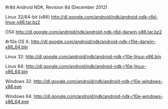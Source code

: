 


#r8d
Android NDK, Revision 8d (December 2012)

Linux 32/64-bit (x86)
http://dl.google.com/android/ndk/android-ndk-r8d-linux-x86.tar.bz2

OSX
http://dl.google.com/android/ndk/android-ndk-r8d-darwin-x86.tar.bz2


#r10e
OS X: http://dl.google.com/android/ndk/android-ndk-r10e-darwin-x86_64.bin

Linux 32: http://dl.google.com/android/ndk/android-ndk-r10e-linux-x86.bin

Linux 64: http://dl.google.com/android/ndk/android-ndk-r10e-linux-x86_64.bin

Windows 32: http://dl.google.com/android/ndk/android-ndk-r10e-windows-x86.exe

Windows 64: http://dl.google.com/android/ndk/android-ndk-r10e-windows-x86_64.exe
